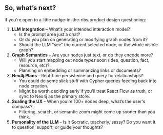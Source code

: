 ## So, what’s next?
If you're open to a little nudge-in-the-ribs product design questioning:

1) **LLM Integration** – What’s your intended interaction model?
    - Is the prompt area just a chat?
    - Or do you plan on generating or modifying graph nodes from it?
    - Should the LLM "see" the current selected node, or the whole visible graph?
2) **Graph Semantics** – Are your nodes just text, or do they encode more?
    - Will you start mapping out node _types_ soon (idea, question, fact, resource, etc)?
    - Planning on embedding or summarizing links or documents?
3) **Neo4j Plans** – Real-time persistence and query for relationships?
    - You could do some slick stuff with Cypher queries feeding back into node creation.
    - Might be worth deciding early if you’ll treat React Flow as truth, or sync to Neo4j as the primary store.
4) **Scaling the UX** – When you’re 100+ nodes deep, what’s the user's compass?
    - Filtering, search, or semantic zoom might come up sooner than you think.
5) **Personality of the LLM** – Is it Socratic, teacherly, sassy? Do you want it to question, support, or guide your thoughts?
